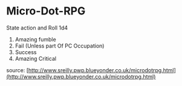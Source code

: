 
# Micro-Dot-RPG

State action and Roll 1d4

1. Amazing fumble
2. Fail (Unless part Of PC Occupation)
3. Success
4. Amazing Critical

source: [http://www.sreilly.pwp.blueyonder.co.uk/microdotrpg.html](http://www.sreilly.pwp.blueyonder.co.uk/microdotrpg.html)
